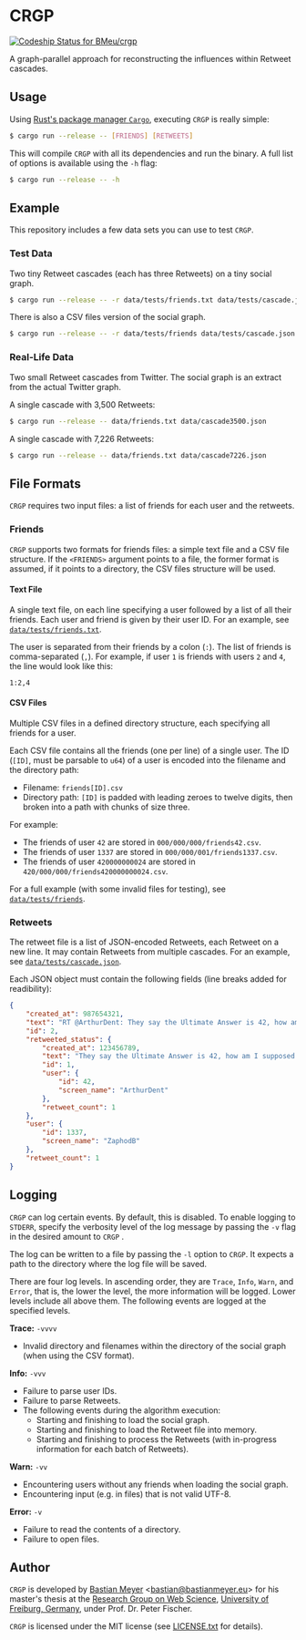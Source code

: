# CRGP

[ ![Codeship Status for BMeu/crgp](https://app.codeship.com/projects/7d2924a0-f1e4-0134-404a-569aa21b12f1/status?branch=master)](https://app.codeship.com/projects/209508)

A graph-parallel approach for reconstructing the influences within Retweet cascades.

## Usage

Using [Rust's package manager `Cargo`](https://www.rustup.rs/), executing `CRGP` is really simple:

```bash
$ cargo run --release -- [FRIENDS] [RETWEETS] 
```

This will compile `CRGP` with all its dependencies and run the binary. A full list of options is available using the
`-h` flag:

```bash
$ cargo run --release -- -h
```

## Example

This repository includes a few data sets you can use to test `CRGP`.

### Test Data

Two tiny Retweet cascades (each has three Retweets) on a tiny social graph.
 
```bash
$ cargo run --release -- -r data/tests/friends.txt data/tests/cascade.json
```

There is also a CSV files version of the social graph.

```bash
$ cargo run --release -- -r data/tests/friends data/tests/cascade.json
```

### Real-Life Data

Two small Retweet cascades from Twitter. The social graph is an extract from the actual Twitter graph.

A single cascade with 3,500 Retweets:

```bash
$ cargo run --release -- data/friends.txt data/cascade3500.json
```

A single cascade with 7,226 Retweets:

```bash
$ cargo run --release -- data/friends.txt data/cascade7226.json
```

## File Formats

`CRGP` requires two input files: a list of friends for each user and the retweets.

### Friends

`CRGP` supports two formats for friends files: a simple text file and a CSV file structure. If the `<FRIENDS>` argument
points to a file, the former format is assumed, if it points to a directory, the CSV files structure will be used.

#### Text File

A single text file, on each line specifying a user followed by a list of all their friends. Each user and friend is
given by their user ID. For an example, see [`data/tests/friends.txt`](data/tests/friends.txt).

The user is separated from their friends by a colon (`:`). The list of friends is comma-separated (`,`). For example, if
user `1` is friends with users `2` and `4`, the line would look like this:

```text
1:2,4
```

#### CSV Files

Multiple CSV files in a defined directory structure, each specifying all friends for a user.

Each CSV file contains all the friends (one per line) of a single user. The ID (`[ID]`, must be parsable to `u64`)
of a user is encoded into the filename and the directory path:

 * Filename: `friends[ID].csv`
 * Directory path: `[ID]` is padded with leading zeroes to twelve digits, then broken into a path with chunks of
   size three.

For example:

* The friends of user `42` are stored in `000/000/000/friends42.csv`.
* The friends of user `1337` are stored in `000/000/001/friends1337.csv`.
* The friends of user `420000000024` are stored in `420/000/000/friends420000000024.csv`.

For a full example (with some invalid files for testing), see [`data/tests/friends`](data/tests/friends).

### Retweets

The retweet file is a list of JSON-encoded Retweets, each Retweet on a new line. It may contain Retweets from multiple
cascades. For an example, see [`data/tests/cascade.json`](data/tests/cascade.json).

Each JSON object must contain the following fields (line breaks added for readibility):

```json
{
    "created_at": 987654321,
    "text": "RT @ArthurDent: They say the Ultimate Answer is 42, how am I supposed to know what the question is? Could be anything, I mean, what's 6x7?",
    "id": 2,
    "retweeted_status": {
        "created_at": 123456789,
        "text": "They say the Ultimate Answer is 42, how am I supposed to know what the question is? Could be anything, I mean, what's 6x7?",
        "id": 1,
        "user": {
            "id": 42,
            "screen_name": "ArthurDent"
        },
        "retweet_count": 1
    },
    "user": {
        "id": 1337,
        "screen_name": "ZaphodB"
    },
    "retweet_count": 1
}
```

## Logging

`CRGP` can log certain events. By default, this is disabled. To enable logging to `STDERR`, specify the verbosity level
of the log message by passing the `-v` flag in the desired amount to `CRGP` . 

The log can be written to a file by passing the `-l` option to `CRGP`. It expects a path to the directory where the log
file will be saved.

There are four log levels. In ascending order, they are `Trace`, `Info`, `Warn`, and `Error`, that is, the lower the
level, the more information will be logged. Lower levels include all above them. The following events are logged at the
specified levels.

**Trace:** `-vvvv`

 * Invalid directory and filenames within the directory of the social graph (when using the CSV format).

**Info:** `-vvv`

 * Failure to parse user IDs.
 * Failure to parse Retweets.
 * The following events during the algorithm execution:
   * Starting and finishing to load the social graph.
   * Starting and finishing to load the Retweet file into memory.
   * Starting and finishing to process the Retweets (with in-progress information for each batch of Retweets).

**Warn:** `-vv`

 * Encountering users without any friends when loading the social graph.
 * Encountering input (e.g. in files) that is not valid UTF-8.

**Error:** `-v`

 * Failure to read the contents of a directory.
 * Failure to open files.
 


## Author

`CRGP` is developed by [Bastian Meyer](http://www.bastianmeyer.eu/)
<[bastian@bastianmeyer.eu](mailto:bastian@bastianmeyer.eu)> for his master's thesis at the
[Research Group on Web Science](https://websci.informatik.uni-freiburg.de/),
[University of Freiburg, Germany](https://www.uni-freiburg.de), under Prof. Dr. Peter Fischer.

`CRGP` is licensed under the MIT license (see [LICENSE.txt](LICENSE.txt) for details).
